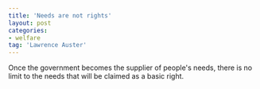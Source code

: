 ```yaml
---
title: 'Needs are not rights'
layout: post
categories:
- welfare
tag: 'Lawrence Auster'
---
```


Once the government becomes the supplier of people's needs, there is no limit to the needs that will be claimed as a basic right.